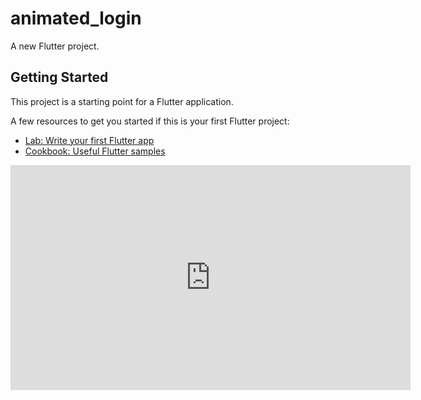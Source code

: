 # animated_login

A new Flutter project.

## Getting Started

This project is a starting point for a Flutter application.

A few resources to get you started if this is your first Flutter project:

- [Lab: Write your first Flutter app](https://docs.flutter.dev/get-started/codelab)
- [Cookbook: Useful Flutter samples](https://docs.flutter.dev/cookbook)

<iframe title="vimeo-player" src="https://player.vimeo.com/video/805230571?h=0c9726d572" width="640" height="360" frameborder="0" allowfullscreen></iframe>
